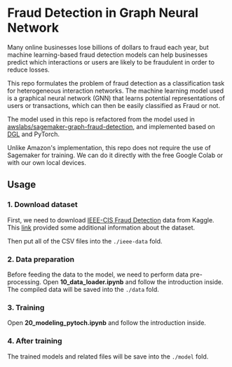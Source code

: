 # Fraud Detection in Graph Neural Network

Many online businesses lose billions of dollars to fraud each year, but machine learning-based fraud detection models can help businesses predict which interactions or users are likely to be fraudulent in order to reduce losses.

This repo formulates the problem of fraud detection as a classification task for heterogeneous interaction networks. The machine learning model used is a graphical neural network (GNN) that learns potential representations of users or transactions, which can then be easily classified as Fraud or not.

The model used in this repo is refactored from the model used in [awslabs/sagemaker-graph-fraud-detection](https://github.com/awslabs/sagemaker-graph-fraud-detection), and implemented based on [DGL](https://github.com/dmlc/dgl) and PyTorch.

Unlike Amazon's implementation, this repo does not require the use of Sagemaker for training. We can do it directly with the free Google Colab or with our own local devices.

## Usage

### 1. Download dataset

First, we need to download [IEEE-CIS Fraud Detection](https://www.kaggle.com/c/ieee-fraud-detection/data) data from Kaggle. This [link](https://www.kaggle.com/c/ieee-fraud-detection/discussion/101203) provided some additional information about the dataset.

Then put all of the CSV files into the `./ieee-data` fold.

### 2. Data preparation

Before feeding the data to the model, we need to perform data pre-processing. Open **10_data_loader.ipynb** and follow the introduction inside. The compiled data will be saved into the `./data` fold.

### 3. Training

Open **20_modeling_pytoch.ipynb** and follow the introduction inside. 

### 4. After training

The trained models and related files will be save into the `./model` fold.
